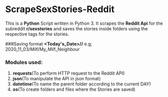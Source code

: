 # ScrapeSexStories-Reddit
This is a **Python** Script written in Python 3. It scrapes the **Reddit Api** for the subreddit **r/sexstories** and saves the stories inside folders using the respective tags for the stories.

###Saving format
**<Today's_Date>/<tag>/<story>**
e.g;
2020_11_03/Milf/My_Milf_Neighbour

### Modules used:

1. **requests**(To perform HTTP request to the Reddit API)
1. **json**(To manipulate the API in json format)
1. **datetime**(To name the parent folder according to the current DAY)
1. **os**(To create folders and files where the Stories are saved)
